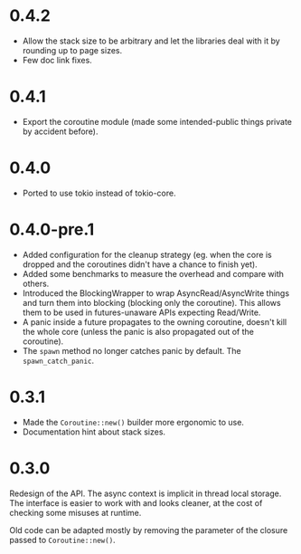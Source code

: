 # 0.4.2

* Allow the stack size to be arbitrary and let the libraries deal with it by
  rounding up to page sizes.
* Few doc link fixes.

# 0.4.1

* Export the coroutine module (made some intended-public things private by
  accident before).

# 0.4.0

* Ported to use tokio instead of tokio-core.

# 0.4.0-pre.1

* Added configuration for the cleanup strategy (eg. when the core is dropped and
  the coroutines didn't have a chance to finish yet).
* Added some benchmarks to measure the overhead and compare with others.
* Introduced the BlockingWrapper to wrap AsyncRead/AsyncWrite things and turn
  them into blocking (blocking only the coroutine). This allows them to be used
  in futures-unaware APIs expecting Read/Write.
* A panic inside a future propagates to the owning coroutine, doesn't kill the
  whole core (unless the panic is also propagated out of the coroutine).
* The `spawn` method no longer catches panic by default. The
  `spawn_catch_panic`.

# 0.3.1

* Made the `Coroutine::new()` builder more ergonomic to use.
* Documentation hint about stack sizes.

# 0.3.0

Redesign of the API. The async context is implicit in thread local storage. The
interface is easier to work with and looks cleaner, at the cost of checking some
misuses at runtime.

Old code can be adapted mostly by removing the parameter of the closure passed
to `Coroutine::new()`.
